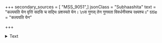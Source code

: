 +++
secondary_sources = [ "MSS_9051",]
jsonClass = "Subhaashita"
text = "कल्पयति येन वृत्तिं सदसि च सद्भिः प्रशस्यते येन।  \nस गुणस् तेन गुणवता विवर्धनीयश्च रक्ष्यश्च॥"
title = "कल्पयति येन"

+++

<details><summary>Text</summary>

कल्पयति येन वृत्तिं सदसि च सद्भिः प्रशस्यते येन।  
स गुणस् तेन गुणवता विवर्धनीयश्च रक्ष्यश्च॥
</details>
